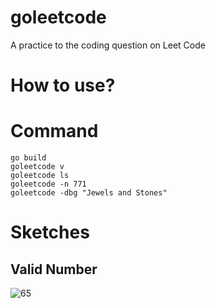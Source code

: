 # goleetcode
A practice to the coding question on Leet Code


# How to use?

# Command

```
go build
goleetcode v
goleetcode ls
goleetcode -n 771
goleetcode -dbg "Jewels and Stones"

```


# Sketches

## Valid Number

![65](https://github.com/OscarZhou/goleetcode/master/sketches/leetcode65.jpg)